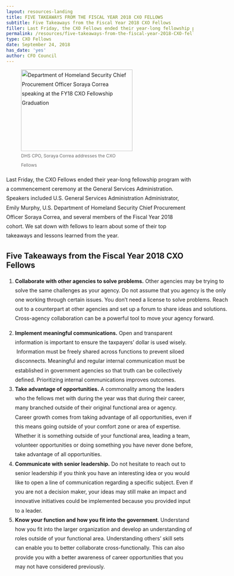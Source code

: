 ```yaml
---
layout: resources-landing
title: FIVE TAKEAWAYS FROM THE FISCAL YEAR 2018 CXO FELLOWS
subtitle: Five Takeaways from the Fiscal Year 2018 CXO Fellows
filler: Last Friday, the CXO Fellows ended their year-long fellowship program with a commencement ceremony at the General Services Administration.
permalink: /resources/five-takeaways-from-the-fiscal-year-2018-CXO-fellows/
type: CXO Fellows
date: September 24, 2018
has_date: 'yes'
author: CFO Council
---
```


<div style="line-height: 1.8em;margin-bottom: 80px; display: block">
			<figure style="width: 300px" class="wp-caption right"><img class="wp-image-4468 size-medium" src="{{ site.baseurl }}/wp-content/uploads/2018/09/091418_CXO_Fellowship_set2-20-300x242.jpg" alt="Department of Homeland Security Chief Procurement Officer Soraya Correa speaking at the FY18 CXO Fellowship Graduation" width="300" height="220" sizes="(max-width: 300px) 100vw, 300px"><figcaption style="font-size: 12px; color: #6B6B6B;">DHS CPO, Soraya Correa addresses the CXO Fellows</figcaption></figure>
<p>Last Friday, the CXO Fellows ended their year-long fellowship program with a&nbsp;commencement ceremony at the General Services Administration. Speakers included U.S. General Services Administration Administrator, Emily Murphy, U.S. Department of Homeland Security Chief Procurement Officer Soraya Correa, and several members of the Fiscal Year 2018 cohort.&nbsp;We sat down with fellows to learn about some of their top takeaways and lessons learned from the year.</p>
<h2>Five Takeaways from the Fiscal Year 2018 CXO Fellows</h2>

<div style="width: 600px">

<ol>
<li><strong>Collaborate with other agencies to solve problems.</strong> Other agencies may be trying to solve the same challenges as your agency. Do not assume that you agency is the only one working through certain issues. You don’t need a license to solve problems. Reach out to a counterpart at other agencies and set up a forum to share ideas and solutions. Cross-agency collaboration can be a powerful tool to move your agency forward.</li>
</ol>
</div>
<ol start="2">
<li><strong>Implement meaningful communications.</strong> Open and transparent information is important to ensure the taxpayers’ dollar is used wisely. &nbsp;Information must be freely shared across functions to prevent siloed disconnects. Meaningful and regular internal communication must be established in government agencies so that truth can be collectively defined. Prioritizing internal communications improves outcomes.</li>
<li><strong>Take advantage of opportunities.</strong> A commonality among the leaders who the fellows met with during the year was that during their career, many branched outside of their original functional area or agency. Career growth comes from taking advantage of all opportunities, even if this means going outside of your comfort zone or area of expertise. Whether it is something outside of your functional area, leading a team, volunteer opportunities or doing something you have never done before, take advantage of all opportunities.</li>
<li><strong>Communicate with senior leadership.</strong> Do not hesitate to reach out to senior leadership if you think you have an interesting idea or you would like to open a line of communication regarding a specific subject. Even if you are not a decision maker, your ideas may still make an impact and innovative initiatives could be implemented because you provided input to a leader.</li>
<li><strong>Know your function and how you fit into the government</strong>. Understand how you fit into the larger organization and develop an understanding of roles outside of your functional area. Understanding others’ skill sets can enable you to better collaborate cross-functionally. This can also provide you with a better awareness of career opportunities that you may not have considered previously.</li>
</ol>

</div>
